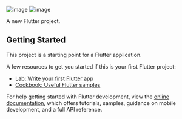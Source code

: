 ![image](https://github.com/Rahul-naik92/todo_webapp/assets/73591592/c0a0f37f-5201-4501-8174-9d06f86d78ef)
![image](https://github.com/Rahul-naik92/todo_webapp/assets/73591592/f443e1a6-21c1-4523-9fb4-e5beca9fe62c)



A new Flutter project.

## Getting Started

This project is a starting point for a Flutter application.

A few resources to get you started if this is your first Flutter project:

- [Lab: Write your first Flutter app](https://docs.flutter.dev/get-started/codelab)
- [Cookbook: Useful Flutter samples](https://docs.flutter.dev/cookbook)

For help getting started with Flutter development, view the
[online documentation](https://docs.flutter.dev/), which offers tutorials,
samples, guidance on mobile development, and a full API reference.
